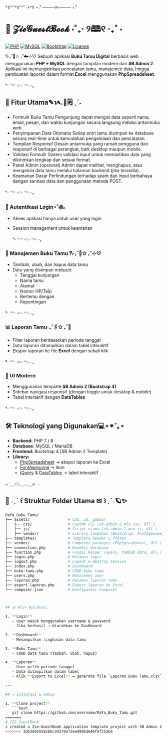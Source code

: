 ꒷꒦︶꒷꒦︶ ๋ ࣭ ⭑꒷꒦
⋆.˚ ────୨ৎ──── ⋆.˚
# 📖 𝓩𝓲𝓮𝓖𝓾𝓮𝓼𝓽𝓑𝓸𝓸𝓴 ⋅˚₊‧ ୨🕮୧ ‧₊˚ ⋅

[![PHP](https://img.shields.io/badge/PHP-7%20%2F%208-blue?logo=php)](https://www.php.net/)
[![MySQL](https://img.shields.io/badge/Database-MySQL%2FMariaDB-orange?logo=mysql)](https://www.mysql.com/)
[![Bootstrap](https://img.shields.io/badge/Bootstrap-4-purple?logo=bootstrap)](https://getbootstrap.com/)
[![License](https://img.shields.io/badge/license-MIT-green.svg)](LICENSE)

𐙚‧₊˚📒✩ ₊˚☁️⊹♡
Sebuah aplikasi **Buku Tamu Digital** berbasis web menggunakan **PHP + MySQL** dengan tampilan modern dari **SB Admin 2**.  
Aplikasi ini memungkinkan pencatatan tamu, manajemen data, hingga pembuatan laporan dalam format **Excel** menggunakan **PhpSpreadsheet**.

°‧ 𓆝 𓆟 𓆞 ·｡

## 🚀 Fitur Utama✎ᝰ.📓🗒 ˎˊ˗
- Formulir Buku Tamu
Pengunjung dapat mengisi data seperti nama, email, pesan, dan waktu kunjungan secara langsung melalui antarmuka web.
- Penyimpanan Data Otomatis
Setiap entri tamu disimpan ke database secara real-time untuk kemudahan pengelolaan dan pencatatan.
- Tampilan Responsif
Desain antarmuka yang ramah pengguna dan responsif di berbagai perangkat, baik desktop maupun mobile.
- Validasi Formulir
Sistem validasi input untuk memastikan data yang dikirimkan lengkap dan sesuai format.
- Panel Admin (opsional)
Admin dapat melihat, menghapus, atau mengelola data tamu melalui halaman backend (jika tersedia).
- Keamanan Dasar
Perlindungan terhadap spam dan input berbahaya dengan sanitasi data dan penggunaan metode POST.

°‧ 𓆝 𓆟 𓆞 ·｡

### 🔐 Autentikasi Login⋆˚꩜｡
- Akses aplikasi hanya untuk user yang login  
- Session management untuk keamanan

  °‧ 𓆝 𓆟 𓆞 ·｡

### 📑 Manajemen Buku Tamu 𐙚‧₊˚📜✩ ₊˚⊹♡
- Tambah, ubah, dan hapus data tamu  
- Data yang disimpan meliputi:  
  - Tanggal kunjungan  
  - Nama tamu  
  - Alamat  
  - Nomor HP/Telp  
  - Bertemu dengan  
  - Kepentingan

°‧ 𓆝 𓆟 𓆞 ·｡

### 📊 Laporan Tamu‧₊˚🖇️✩ ₊˚📖
- Filter laporan berdasarkan periode tanggal  
- Data laporan ditampilkan dalam tabel interaktif  
- Ekspor laporan ke file **Excel** dengan sekali klik  

°‧ 𓆝 𓆟 𓆞 ·｡

### 🎨 UI Modern
- Menggunakan template **SB Admin 2 (Bootstrap 4)**  
- Sidebar navigasi responsif (dengan toggle untuk desktop & mobile)  
- Tabel interaktif dengan **DataTables**  

°‧ 𓆝 𓆟 𓆞 ·｡

## 🛠️ Teknologi yang Digunakan💻⋆✴︎˚｡⋆
- **Backend:** PHP 7 / 8  
- **Database:** MySQL / MariaDB  
- **Frontend:** Bootstrap 4 (SB Admin 2 Template)  
- **Library:**  
  - [PhpSpreadsheet](https://phpspreadsheet.readthedocs.io/) → ekspor laporan ke Excel  
  - [FontAwesome](https://fontawesome.com/) → ikon  
  - [jQuery](https://jquery.com/) & [DataTables](https://datatables.net/) → tabel interaktif  

⊹ ࣪ ﹏𓊝﹏𓂁﹏⊹ ࣪ ˖

## 📂 ˗ˏˋ ꒰ Struktur Folder Utama ✉︎ ꒱ ˎˊ˗🪐✨

```bash
Rafa_Buku_Tamu/
├── assets/                 # CSS, JS, gambar
│   ├── css/                # Custom CSS (sb-admin-2.min.css, dll.)
│   ├── js/                 # Script utama (sb-admin-2.min.js, dll.)
│   ├── vendor/             # Library tambahan (Bootstrap, FontAwesome, DataTables)
├── templates/              # Template header & footer
├── vendor/                 # Composer packages (PhpSpreadsheet, dll.)
├── connection.php          # Koneksi database
├── function.php            # Fungsi helper (query, tambah data, dll.)
├── login.php               # Halaman login
├── logout.php              # Logout & destroy session
├── index.php               # Dashboard
├── buku-tamu.php           # CRUD buku tamu
├── users.php               # Manajemen user
├── laporan.php             # Halaman laporan tamu
├── export-laporan.php      # Export laporan ke Excel
└── composer.json           # Konfigurasi Composer



## 📊 Alur Aplikasi

1. **Login**  
   - User masuk menggunakan username & password  
   - Jika berhasil → diarahkan ke Dashboard  

2. **Dashboard**  
   - Menampilkan ringkasan data tamu  

3. **Buku Tamu**  
   - CRUD data tamu (tambah, ubah, hapus)  

4. **Laporan**  
   - User pilih periode tanggal  
   - Data ditampilkan dalam tabel  
   - Klik **Export to Excel** → generate file `Laporan Buku Tamu.xlsx`  

---

## ⚡ Instalasi & Setup

1. **Clone project**
   ```bash
   git clone https://github.com/username/Rafa_Buku_Tamu.git
=======
# ZIE-GuestBook
i created a Zie-GuestBook application template project with SB Admin 2
>>>>>>> 3d53dde5582bbc34379a72eed99bd646fef25ab4
